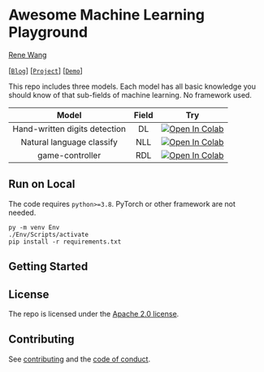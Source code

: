# Awesome Machine Learning Playground

[Rene Wang](https://rene.wang)

[[`Blog`]()] [[`Project`](https://segment-anything.com/)] [[`Demo`](https://segment-anything.com/demo)]

This repo includes three models. Each model has all basic knowledge you should know of that sub-fields of machine learning. No framework used.

|             Model             | Field |                                                                                              Try                                                                                              |
| :---------------------------: | :---: | :-------------------------------------------------------------------------------------------------------------------------------------------------------------------------------------------: |
| Hand-written digits detection |  DL   | <a href="https://colab.research.google.com/drive/18B-Fujnr7uDhfyERZzWHTI3-31anw5OH?usp=sharing"><img src="https://colab.research.google.com/assets/colab-badge.svg" alt="Open In Colab"/></a> |
|   Natural language classify   |  NLL  | <a href="https://colab.research.google.com/drive/18B-Fujnr7uDhfyERZzWHTI3-31anw5OH?usp=sharing"><img src="https://colab.research.google.com/assets/colab-badge.svg" alt="Open In Colab"/></a> |
|        game-controller        |  RDL  | <a href="https://colab.research.google.com/drive/18B-Fujnr7uDhfyERZzWHTI3-31anw5OH?usp=sharing"><img src="https://colab.research.google.com/assets/colab-badge.svg" alt="Open In Colab"/></a> |

## Run on Local

The code requires `python>=3.8`. PyTorch or other framework are not needed.

```shell
py -m venv Env
./Env/Scripts/activate
pip install -r requirements.txt
```

## <a name="GettingStarted"></a>Getting Started

## License

The repo is licensed under the [Apache 2.0 license](LICENSE).

## Contributing

See [contributing](CONTRIBUTING.md) and the [code of conduct](CODE_OF_CONDUCT.md).
